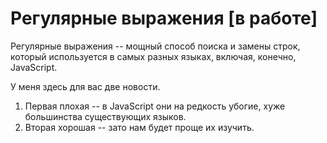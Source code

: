 # Регулярные выражения [в работе]

Регулярные выражения -- мощный способ поиска и замены строк, который используется в самых разных языках, включая, конечно, JavaScript.

У меня здесь для вас две новости.
<ol>
<li>Первая плохая -- в JavaScript они на редкость убогие, хуже большинства существующих языков.</li>
<li>Вторая хорошая -- зато нам будет проще их изучить.</li>
</ol>
